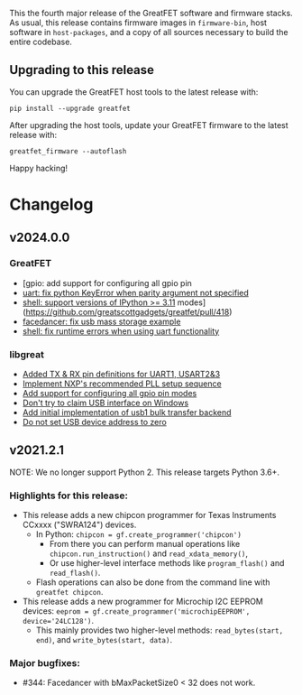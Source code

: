 This the fourth major release of the GreatFET software and firmware stacks. As usual, this release contains firmware images in `firmware-bin`, host software in `host-packages`, and a copy of all sources necessary to build the entire codebase.

## Upgrading to this release

You can upgrade the GreatFET host tools to the latest release with:

    pip install --upgrade greatfet

After upgrading the host tools, update your GreatFET firmware to the latest release with:

    greatfet_firmware --autoflash

Happy hacking!


# Changelog


## v2024.0.0

### GreatFET

* [gpio: add support for configuring all gpio pin
* [uart: fix python KeyError when parity argument not specified](https://github.com/greatscottgadgets/greatfet/pull/375)
* [shell: support versions of IPython >= 3.11](https://github.com/greatscottgadgets/greatfet/pull/414)
modes](https://github.com/greatscottgadgets/greatfet/pull/418)
* [facedancer: fix usb mass storage example](https://github.com/greatscottgadgets/greatfet/pull/425)
* [shell: fix runtime errors when using uart functionality](https://github.com/greatscottgadgets/greatfet/pull/426)

### libgreat

* [Added TX & RX pin definitions for UART1, USART2&3](https://github.com/greatscottgadgets/libgreat/pull/25)
* [Implement NXP's recommended PLL setup sequence](https://github.com/greatscottgadgets/libgreat/pull/30)
* [Add support for configuring all gpio pin modes](https://github.com/greatscottgadgets/libgreat/pull/35)
* [Don't try to claim USB interface on Windows](https://github.com/greatscottgadgets/libgreat/pull/38)
* [Add initial implementation of usb1 bulk transfer backend](https://github.com/greatscottgadgets/libgreat/pull/33)
* [Do not set USB device address to zero](https://github.com/greatscottgadgets/libgreat/pull/26)


## v2021.2.1

NOTE: We no longer support Python 2. This release targets Python 3.6+.

### Highlights for this release:

* This release adds a new chipcon programmer for Texas Instruments CCxxxx ("SWRA124") devices.
    - In Python: `chipcon = gf.create_programmer('chipcon')`
        - From there you can perform manual operations like `chipcon.run_instruction()` and `read_xdata_memory()`,
        - Or use higher-level interface methods like `program_flash()` and `read_flash()`.
    - Flash operations can also be done from the command line with `greatfet chipcon`.
* This release adds a new programmer for Microchip I2C EEPROM devices: `eeprom = gf.create_programmer('microchipEEPROM', device='24LC128')`.
    - This mainly provides two higher-level methods: `read_bytes(start, end)`, and `write_bytes(start, data)`.

### Major bugfixes:

 - #344: Facedancer with bMaxPacketSize0 < 32 does not work.
